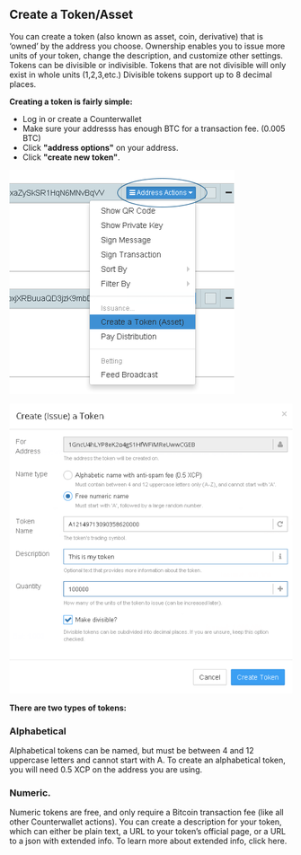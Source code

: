 Create a Token/Asset
---------------------------

You can create a token (also known as asset, coin, derivative) that is ‘owned’ by the address you choose. Ownership enables you to issue more units of your token, change the description, and customize other settings. Tokens can be divisible or indivisible. Tokens that are not divisible will only exist in whole units (1,2,3,etc.) Divisible tokens support up to 8 decimal places.  

**Creating a token is fairly simple:**

* Log in or create a Counterwallet
* Make sure your addresss has enough BTC for a transaction fee. (0.005 BTC)
* Click **"address options"** on your address.
* Click **"create new token"**.

![Create new token](/_images/create_token1.png)

![Create new token](/_images/create_token2.png)

**There are two types of tokens:**

### Alphabetical 

Alphabetical tokens can be named, but must be between 4 and 12 uppercase letters and cannot start with A. To create an alphabetical token, you will need 0.5 XCP on the address you are using.

### Numeric.

Numeric tokens are free, and only require a Bitcoin transaction fee (like all other Counterwallet actions). You can create a description for your token, which can either be plain text, a URL to your token’s official page, or a URL to a json with extended info. To learn more about extended info, click here. 


